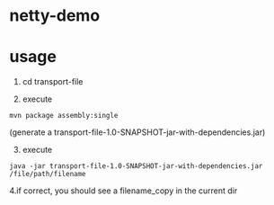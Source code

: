 # netty-demo

# usage

1. cd transport-file

2. execute
```
mvn package assembly:single
```
(generate a transport-file-1.0-SNAPSHOT-jar-with-dependencies.jar)

3. execute

```
java -jar transport-file-1.0-SNAPSHOT-jar-with-dependencies.jar /file/path/filename
```

4.if correct, you should see a filename_copy in the current dir
